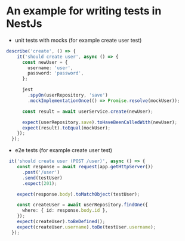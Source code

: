 # An example for writing tests in NestJs
- unit tests with mocks (for example create user test)
``` typescript
describe('create', () => {
    it('should create user', async () => {
      const newUser = {
        username: 'user',
        password: 'password',
      };

      jest
        .spyOn(userRepository, 'save')
        .mockImplementationOnce(() => Promise.resolve(mockUser));

      const result = await userService.create(newUser);

      expect(userRepository.save).toHaveBeenCalledWith(newUser);
      expect(result).toEqual(mockUser);
    });
  });
```
- e2e tests (for example create user test)
``` typescript
 it('should create user (POST /user)', async () => {
    const response = await request(app.getHttpServer())
      .post('/user')
      .send(testUser)
      .expect(201);

    expect(response.body).toMatchObject(testUser);

    const createUser = await userRepository.findOne({
      where: { id: response.body.id },
    });
    expect(createUser).toBeDefined();
    expect(createUser.username).toBe(testUser.username);
  });
```
